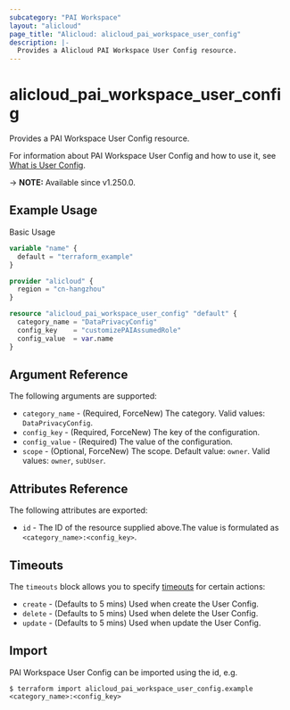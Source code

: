 ```yaml
---
subcategory: "PAI Workspace"
layout: "alicloud"
page_title: "Alicloud: alicloud_pai_workspace_user_config"
description: |-
  Provides a Alicloud PAI Workspace User Config resource.
---
```


# alicloud_pai_workspace_user_config

Provides a PAI Workspace User Config resource.



For information about PAI Workspace User Config and how to use it, see [What is User Config](https://www.alibabacloud.com/help/en/pai/developer-reference/api-aiworkspace-2021-02-04-setuserconfigs).

-> **NOTE:** Available since v1.250.0.

## Example Usage

Basic Usage

```terraform
variable "name" {
  default = "terraform_example"
}

provider "alicloud" {
  region = "cn-hangzhou"
}

resource "alicloud_pai_workspace_user_config" "default" {
  category_name = "DataPrivacyConfig"
  config_key    = "customizePAIAssumedRole"
  config_value  = var.name
}
```

## Argument Reference

The following arguments are supported:
* `category_name` - (Required, ForceNew) The category. Valid values: `DataPrivacyConfig`.
* `config_key` - (Required, ForceNew) The key of the configuration.
* `config_value` - (Required) The value of the configuration.
* `scope` - (Optional, ForceNew) The scope. Default value: `owner`. Valid values: `owner`, `subUser`.

## Attributes Reference

The following attributes are exported:
* `id` - The ID of the resource supplied above.The value is formulated as `<category_name>:<config_key>`.

## Timeouts

The `timeouts` block allows you to specify [timeouts](https://developer.hashicorp.com/terraform/language/resources/syntax#operation-timeouts) for certain actions:
* `create` - (Defaults to 5 mins) Used when create the User Config.
* `delete` - (Defaults to 5 mins) Used when delete the User Config.
* `update` - (Defaults to 5 mins) Used when update the User Config.

## Import

PAI Workspace User Config can be imported using the id, e.g.

```shell
$ terraform import alicloud_pai_workspace_user_config.example <category_name>:<config_key>
```
